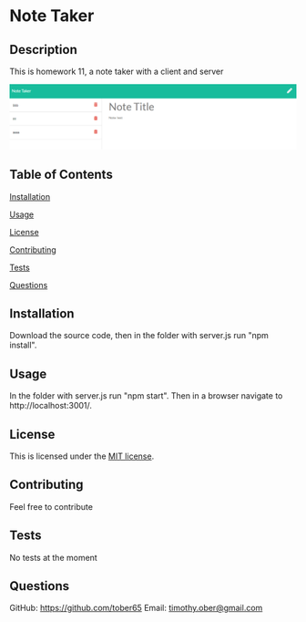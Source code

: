 # Note Taker

## Description 
This is homework 11, a note taker with a client and server

<img src="./public/assets/images/note-taker.PNG">

## Table of Contents 
[Installation](#installation)

[Usage](#usage)

[License](#license)

[Contributing](#contributing)

[Tests](#tests)

[Questions](#questions)
## Installation
Download the source code, then in the folder with server.js run "npm install".

## Usage
In the folder with server.js run "npm start". Then in a browser navigate to http://localhost:3001/.

## License
This is licensed under the [MIT license](https://choosealicense.com/licenses/mit/).

## Contributing
Feel free to contribute

## Tests
No tests at the moment

## Questions
GitHub: https://github.com/tober65
Email: timothy.ober@gmail.com